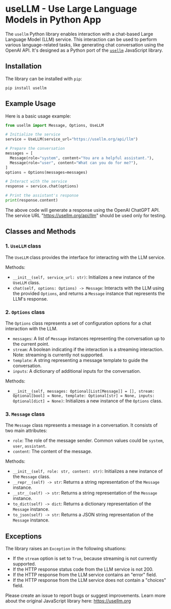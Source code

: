 # useLLM - Use Large Language Models in Python App

The `usellm` Python library enables interaction with a chat-based Large Language Model (LLM) service. This interaction can be used to perform various language-related tasks, like generating chat conversation using the OpenAI API. It's designed as a Python port of the [`usellm`](https://usellm.org) JavaScript library.

## Installation

The library can be installed with `pip`:

```
pip install usellm
```

## Example Usage

Here is a basic usage example:

```python
from usellm import Message, Options, UseLLM

# Initialize the service
service = UseLLM(service_url="https://usellm.org/api/llm")

# Prepare the conversation
messages = [
  Message(role="system", content="You are a helpful assistant."),
  Message(role="user", content="What can you do for me?"),
]
options = Options(messages=messages)

# Interact with the service
response = service.chat(options)

# Print the assistant's response
print(response.content)
```

The above code will generate a response using the OpenAI ChatGPT API. The service URL "https://usellm.org/api/llm" should be used only for testing.

## Classes and Methods

### 1. `UseLLM` class

The `UseLLM` class provides the interface for interacting with the LLM service.

Methods:
- `__init__(self, service_url: str)`: Initializes a new instance of the `UseLLM` class.
- `chat(self, options: Options) -> Message`: Interacts with the LLM using the provided `Options`, and returns a `Message` instance that represents the LLM's response.

### 2. `Options` class

The `Options` class represents a set of configuration options for a chat interaction with the LLM.

- `messages`: A list of `Message` instances representing the conversation up to the current point.
- `stream`: A boolean indicating if the interaction is a streaming interaction. Note: streaming is currently not supported.
- `template`: A string representing a message template to guide the conversation.
- `inputs`: A dictionary of additional inputs for the conversation.

Methods:
- `__init__(self, messages: Optional[List[Message]] = [], stream: Optional[bool] = None, template: Optional[str] = None, inputs: Optional[dict] = None)`: Initializes a new instance of the `Options` class.

### 3. `Message` class

The `Message` class represents a message in a conversation. It consists of two main attributes:

- `role`: The role of the message sender. Common values could be `system`, `user`, `assistant`.
- `content`: The content of the message.

Methods:
- `__init__(self, role: str, content: str)`: Initializes a new instance of the `Message` class.
- `__repr__(self) -> str`: Returns a string representation of the `Message` instance.
- `__str__(self) -> str`: Returns a string representation of the `Message` instance.
- `to_dict(self) -> dict`: Returns a dictionary representation of the `Message` instance.
- `to_json(self) -> str`: Returns a JSON string representation of the `Message` instance.


## Exceptions

The library raises an `Exception` in the following situations:

- If the `stream` option is set to `True`, because streaming is not currently supported.
- If the HTTP response status code from the LLM service is not 200.
- If the HTTP response from the LLM service contains an "error" field.
- If the HTTP response from the LLM service does not contain a "choices" field.


Please create an issue to report bugs or suggest improvements. Learn more about the original JavaScript library here: https://usellm.org
